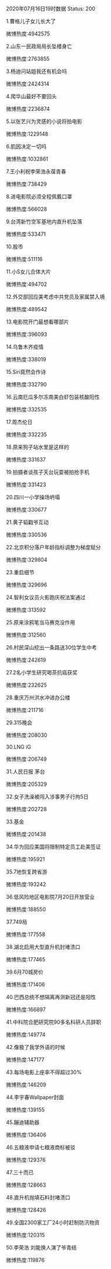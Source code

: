 2020年07月16日19时数据
Status: 200

1.曹格儿子女儿长大了

微博热度:4942575

2.山东一民政局局长坠楼身亡

微博热度:2763855

3.杨迪问站姐我还有机会吗

微博热度:2424314

4.爬华山最好不要回头

微博热度:2236874

5.以张艺兴为灵感的小说将拍电影

微博热度:1229148

6.肌因决定一切吗

微博热度:1032861

7.王小利祝李荣浩永葆青春

微博热度:738429

8.进电影院必须全程佩戴口罩

微博热度:566028

9.台湾新竹空军基地内直升机坠落

微博热度:533471

10.股市

微博热度:511116

11.小S女儿合体大片

微博热度:494702

12.外交部回应美考虑中共党员及家属禁入境

微博热度:489542

13.电影院开门最想看哪部片

微博热度:396093

14.乌鲁木齐疫情

微博热度:338019

15.Siri竟然会作诗

微博热度:332790

16.云南厄瓜多尔冻南美白虾包装核酸阳性

微博热度:332535

17.周杰伦日

微博热度:332235

18.原来狗子站水里是这样的

微博热度:331637

19.拍摄者谈孩子天台玩耍被拍抢手机

微博热度:331423

20.四川一小学操场坍塌

微博热度:330677

21.黄子韬戳爷互动

微博热度:330536

22.北京积分落户年龄指标调整为梯度赋分

微博热度:329804

23.重启细节

微博热度:329696

24.智利女议员火影跑庆祝法案通过

微博热度:313592

25.原来涂鸦笔当马赛克没作用

微博热度:312560

26.村民深山挖出一条路送30位学生中考

微博热度:242619

27.2名小学生研究喝茶抗癌获奖

微博热度:232625

28.重庆万州洪水冲进办公楼

微博热度:211716

29.315晚会

微博热度:208030

30.LNG iG

微博热度:206749

31.人民日报 茅台

微博热度:205329

32.女子洗澡被闯入涉事男子行拘5日

微博热度:202728

33.基金

微博热度:201438

34.华为回应美国将限制特定员工赴美签证

微博热度:195921

35.7地恢复跨省游

微博热度:193242

36.低风险地区电影院7月20日开放营业

微博热度:188550

37.749局

微博热度:177558

38.湖北启用大型直升机封堵溃口

微博热度:177465

39.6月70城房价

微博热度:171406

40.巴西总统不想隔离再测新冠还是阳性

微博热度:166897

41.中科院合肥研究院90多名科研人员辞职

微博热度:149774

42.像极了我学外语的时候

微博热度:147177

43.每场电影上座率不得超过30%

微博热度:146209

44.李宇春Wallpaper封面

微博热度:139155

45.蹦迪辅助器

微博热度:136406

46.五粮液申请七粮液商标被驳

微博热度:129376

47.三十而已

微博热度:128663

48.直升机抛填石料封堵溃口

微博热度:128426

49.全国2300家工厂24小时赶制防汛物资

微博热度:120315

50.李荣浩 刘能换人演了爷青结

微博热度:119876

